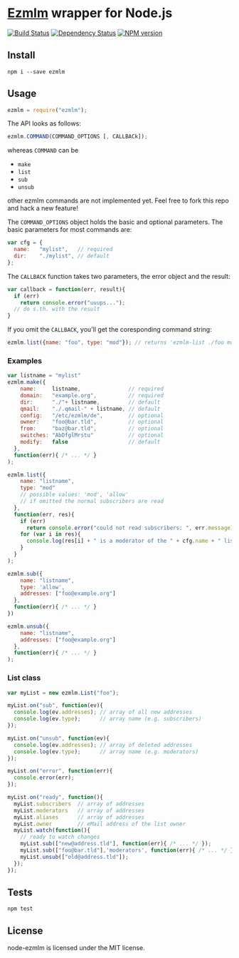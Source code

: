 # [Ezmlm](http://cr.yp.to/ezmlm.html) wrapper for Node.js

[![Build Status](https://secure.travis-ci.org/flosse/node-ezmlm.png?branch=master)](http://travis-ci.org/flosse/node-ezmlm)
[![Dependency Status](https://gemnasium.com/flosse/node-ezmlm.png?branch=master)](https://gemnasium.com/flosse/node-ezmlm)
[![NPM version](https://badge.fury.io/js/ezmlm.png)](http://badge.fury.io/js/ezmlm)

## Install

    npm i --save ezmlm

## Usage

```js
ezmlm = require("ezmlm");
```

The API looks as follows:

```js
ezmlm.COMMAND(COMMAND_OPTIONS [, CALLBACk]);
```
whereas `COMMAND` can be

- `make`
- `list`
- `sub`
- `unsub`

other ezmlm commands are not implemented yet.
Feel free to fork this repo and hack a new feature!

The `COMMAND_OPTIONS` object holds the basic and optional parameters.
The basic parameters for most commands are:

```js
var cfg = {
  name:   "mylist",   // required
  dir:    "./mylist", // default
};
```
The `CALLBACK` function takes two parameters, the error object and the result:

```js
var callback = function(err, result){
  if (err)
    return console.error("uuups...");
  // do s.th. with the result
}
```

If you omit the `CALLBACK`, you'll get the coresponding command string:

```js
ezmlm.list({name: "foo", type: "mod"}); // returns 'ezmlm-list ./foo mod'
```

### Examples

```js
var listname = "mylist"
ezmlm.make({
    name:     listname,               // required
    domain:   "example.org",          // required
    dir:      "./"+ listname,         // default
    qmail:    "./.qmail-" + listname, // default
    config:   "/etc/ezmlm/de",        // optional
    owner:    "foo@bar.tld",          // optional
    from:     "baz@bar.tld",          // optional
    switches: "AbDfglMrstu"           // optional
    modify:   false                   // default
  },
  function(err){ /* ... */ }
);

ezmlm.list({
    name: "listname",
    type: "mod"
    // possible values: 'mod', 'allow'
    // if omitted the normal subscribers are read
  },
  function(err, res){
    if (err)
      return console.error("could not read subscribers: ", err.message);
    for (var i in res){
      console.log(res[i] + " is a moderator of the " + cfg.name + " list");
    }
  }
);

ezmlm.sub({
    name: "listname",
    type: 'allow',
    addresses: ["foo@example.org"]
  },
  function(err){ /* ... */ }
})

ezmlm.unsub({
    name: "listname",
    addresses: ["foo@example.org"]
  },
  function(err){ /* ... */ }
);
```

### List class

```js
var myList = new ezmlm.List("foo");

myList.on("sub", function(ev){
  console.log(ev.addresses); // array of all new addresses
  console.log(ev.type);      // array name (e.g. subscribers)
});

myList.on("unsub", function(ev){
  console.log(ev.addresses); // array of deleted addresses
  console.log(ev.type);      // array name (e.g. moderators)
});

myList.on("error", function(err){
  console.error(err);
});

myList.on("ready", function(){
  myList.subscribers  // array of addresses
  myList.moderators   // array of addresses
  myList.aliases      // array of addresses
  myList.owner        // eMail address of the list owner
  myList.watch(function(){
    // ready to watch changes
    myList.sub(["new@address.tld"], function(err){ /* ... */ });
    myList.sub(["foo@bar.tld"],'moderators', function(err){ /* ... */ });
    myList.unsub(["old@address.tld"]);
  });
});
```

## Tests

```
npm test
```

## License

node-ezmlm is licensed under the MIT license.
